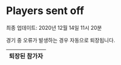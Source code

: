 # Players sent off
최종 업데이트: 2020년 12월 14일 11시 20분


경기 중 오류가 발생하는 경우 자동으로 퇴장됩니다.


| 퇴장된 참가자 |
|:---:|